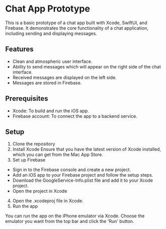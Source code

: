 # Chat App Prototype
This is a basic prototype of a chat app built with Xcode, SwiftUI, and Firebase. It demonstrates the core functionality of a chat application, including sending and displaying messages.

## Features
- Clean and atmospheric user interface.
- Ability to send messages which will appear on the right side of the chat interface.
- Received messages are displayed on the left side.
- Messages are stored in Firebase.

## Prerequisites
- Xcode: To build and run the iOS app.
- Firebase account: To connect the app to a backend service.

## Setup
1. Clone the repository
2. Install Xcode
Ensure that you have the latest version of Xcode installed, which you can get from the Mac App Store.
3. Set up Firebase
- Sign in to the Firebase console and create a new project.
- Add an iOS app to your Firebase project and follow the setup steps.
- Download the GoogleService-Info.plist file and add it to your Xcode project.
- Open the project in Xcode
4. Open the .xcodeproj file in Xcode.
5. Run the app

You can run the app on the iPhone emulator via Xcode. Choose the emulator you want from the top bar and click the 'Run' button.
